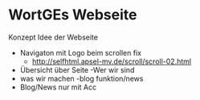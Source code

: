 # WortGEs Webseite

Konzept Idee der Webseite

  - Navigaton mit Logo beim scrollen fix
    - <http://selfhtml.apsel-mv.de/scroll/scroll-02.html>
  - Übersicht über Seite -Wer wir sind
  - was wir machen -blog funktion/news
  - Blog/News nur mit Acc
